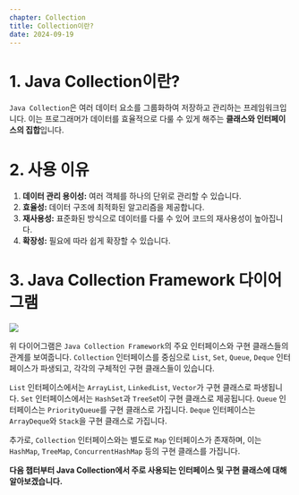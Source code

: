 ```yaml
---
chapter: Collection
title: Collection이란?
date: 2024-09-19
---
```

# 1. Java Collection이란?
`Java Collection`은 여러 데이터 요소를 그룹화하여 저장하고 관리하는 프레임워크입니다. 이는 프로그래머가 데이터를 효율적으로 다룰 수 있게 해주는 **클래스와 인터페이스의 집합**입니다.

# 2. 사용 이유

1. **데이터 관리 용이성:** 여러 객체를 하나의 단위로 관리할 수 있습니다.
2. **효율성:** 데이터 구조에 최적화된 알고리즘을 제공합니다.
3. **재사용성:** 표준화된 방식으로 데이터를 다룰 수 있어 코드의 재사용성이 높아집니다.
4. **확장성:** 필요에 따라 쉽게 확장할 수 있습니다.

# 3. Java Collection Framework 다이어그램

![](/images/essentials-java/chapter15/collection1.png)

위 다이어그램은 `Java Collection Framework`의 주요 인터페이스와 구현 클래스들의 관계를 보여줍니다. `Collection` 인터페이스를 중심으로 `List`, `Set`, `Queue`, `Deque` 인터페이스가 파생되고, 각각의 구체적인 구현 클래스들이 있습니다.


`List` 인터페이스에서는 `ArrayList`, `LinkedList`, `Vector`가 구현 클래스로 파생됩니다.
`Set` 인터페이스에서는 `HashSet`과 `TreeSe`t이 구현 클래스로 제공됩니다.
`Queue` 인터페이스는 `PriorityQueue`를 구현 클래스로 가집니다.
`Deque` 인터페이스는 `ArrayDeque`와 `Stack`을 구현 클래스로 가집니다.


추가로, `Collection` 인터페이스와는 별도로 `Map` 인터페이스가 존재하며, 이는 `HashMap`, `TreeMap`, `ConcurrentHashMap` 등의 구현 클래스를 가집니다.

**다음 챕터부터 Java Collection에서 주로 사용되는 인터페이스 및 구현 클래스에 대해 알아보겠습니다.**